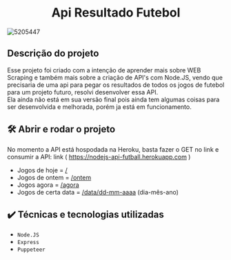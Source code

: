 <h1 align="center"> Api Resultado Futebol </h1>

![5205447](https://user-images.githubusercontent.com/86241807/181915168-11f8f101-7478-464d-83d4-7addd3cba652.jpg)

## Descrição do projeto
Esse projeto foi criado com a intenção de aprender mais sobre WEB Scraping e também mais sobre a criação de API's com Node.JS, vendo que precisaria de uma api para pegar os resultados de todos os jogos de futebol para um projeto futuro, resolvi desenvolver essa API.<br>
Ela ainda não está em sua versão final pois ainda tem algumas coisas para ser desenvolvida e melhorada, porém ja está em funcionamento.

## 🛠️ Abrir e rodar o projeto

No momento a API está hospodada na Heroku, basta fazer o GET no link e consumir a API: link ( https://nodejs-api-futball.herokuapp.com )
- Jogos de hoje = <a href="https://nodejs-api-futball.herokuapp.com/" target="_blank">/</a>
- Jogos de ontem =  <a href="https://nodejs-api-futball.herokuapp.com/ontem" target="_blank">/ontem</a>
- Jogos agora = <a href="https://nodejs-api-futball.herokuapp.com/agora" target="_blank">/agora</a>
- Jogos de certa data = <a href="https://nodejs-api-futball.herokuapp.com/agora" target="_blank">/data/dd-mm-aaaa</a> (dia-mês-ano)

## ✔️ Técnicas e tecnologias utilizadas

- ``Node.JS``
- ``Express``
- ``Puppeteer``
